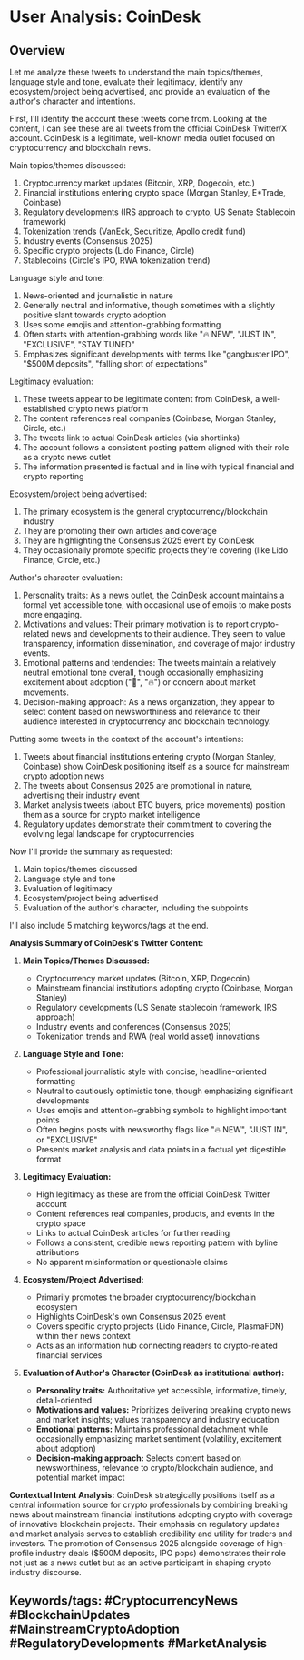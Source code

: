 # User Analysis: CoinDesk

## Overview

<think>
Let me analyze these tweets to understand the main topics/themes, language style and tone, evaluate their legitimacy, identify any ecosystem/project being advertised, and provide an evaluation of the author's character and intentions.

First, I'll identify the account these tweets come from. Looking at the content, I can see these are all tweets from the official CoinDesk Twitter/X account. CoinDesk is a legitimate, well-known media outlet focused on cryptocurrency and blockchain news.

Main topics/themes discussed:
1. Cryptocurrency market updates (Bitcoin, XRP, Dogecoin, etc.)
2. Financial institutions entering crypto space (Morgan Stanley, E*Trade, Coinbase)
3. Regulatory developments (IRS approach to crypto, US Senate Stablecoin framework)
4. Tokenization trends (VanEck, Securitize, Apollo credit fund)
5. Industry events (Consensus 2025)
6. Specific crypto projects (Lido Finance, Circle)
7. Stablecoins (Circle's IPO, RWA tokenization trend)

Language style and tone:
1. News-oriented and journalistic in nature
2. Generally neutral and informative, though sometimes with a slightly positive slant towards crypto adoption
3. Uses some emojis and attention-grabbing formatting
4. Often starts with attention-grabbing words like "🔥 NEW", "JUST IN", "EXCLUSIVE", "STAY TUNED"
5. Emphasizes significant developments with terms like "gangbuster IPO", "$500M deposits", "falling short of expectations"

Legitimacy evaluation:
1. These tweets appear to be legitimate content from CoinDesk, a well-established crypto news platform
2. The content references real companies (Coinbase, Morgan Stanley, Circle, etc.)
3. The tweets link to actual CoinDesk articles (via shortlinks)
4. The account follows a consistent posting pattern aligned with their role as a crypto news outlet
5. The information presented is factual and in line with typical financial and crypto reporting

Ecosystem/project being advertised:
1. The primary ecosystem is the general cryptocurrency/blockchain industry
2. They are promoting their own articles and coverage
3. They are highlighting the Consensus 2025 event by CoinDesk
4. They occasionally promote specific projects they're covering (like Lido Finance, Circle, etc.)

Author's character evaluation:
1. Personality traits: As a news outlet, the CoinDesk account maintains a formal yet accessible tone, with occasional use of emojis to make posts more engaging.
2. Motivations and values: Their primary motivation is to report crypto-related news and developments to their audience. They seem to value transparency, information dissemination, and coverage of major industry events.
3. Emotional patterns and tendencies: The tweets maintain a relatively neutral emotional tone overall, though occasionally emphasizing excitement about adoption ("🚀", "🔥") or concern about market movements.
4. Decision-making approach: As a news organization, they appear to select content based on newsworthiness and relevance to their audience interested in cryptocurrency and blockchain technology.

Putting some tweets in the context of the account's intentions:
1. Tweets about financial institutions entering crypto (Morgan Stanley, Coinbase) show CoinDesk positioning itself as a source for mainstream crypto adoption news
2. The tweets about Consensus 2025 are promotional in nature, advertising their industry event
3. Market analysis tweets (about BTC buyers, price movements) position them as a source for crypto market intelligence
4. Regulatory updates demonstrate their commitment to covering the evolving legal landscape for cryptocurrencies

Now I'll provide the summary as requested:

1. Main topics/themes discussed
2. Language style and tone
3. Evaluation of legitimacy
4. Ecosystem/project being advertised
5. Evaluation of the author's character, including the subpoints

I'll also include 5 matching keywords/tags at the end.
</think>

**Analysis Summary of CoinDesk's Twitter Content:**

1. **Main Topics/Themes Discussed:**
   - Cryptocurrency market updates (Bitcoin, XRP, Dogecoin)
   - Mainstream financial institutions adopting crypto (Coinbase, Morgan Stanley)
   - Regulatory developments (US Senate stablecoin framework, IRS approach)
   - Industry events and conferences (Consensus 2025)
   - Tokenization trends and RWA (real world asset) innovations

2. **Language Style and Tone:**
   - Professional journalistic style with concise, headline-oriented formatting
   - Neutral to cautiously optimistic tone, though emphasizing significant developments
   - Uses emojis and attention-grabbing symbols to highlight important points
   - Often begins posts with newsworthy flags like "🔥 NEW", "JUST IN", or "EXCLUSIVE"
   - Presents market analysis and data points in a factual yet digestible format

3. **Legitimacy Evaluation:**
   - High legitimacy as these are from the official CoinDesk Twitter account
   - Content references real companies, products, and events in the crypto space
   - Links to actual CoinDesk articles for further reading
   - Follows a consistent, credible news reporting pattern with byline attributions
   - No apparent misinformation or questionable claims

4. **Ecosystem/Project Advertised:**
   - Primarily promotes the broader cryptocurrency/blockchain ecosystem
   - Highlights CoinDesk's own Consensus 2025 event
   - Covers specific crypto projects (Lido Finance, Circle, PlasmaFDN) within their news context
   - Acts as an information hub connecting readers to crypto-related financial services

5. **Evaluation of Author's Character (CoinDesk as institutional author):**
   - **Personality traits:** Authoritative yet accessible, informative, timely, detail-oriented
   - **Motivations and values:** Prioritizes delivering breaking crypto news and market insights; values transparency and industry education
   - **Emotional patterns:** Maintains professional detachment while occasionally emphasizing market sentiment (volatility, excitement about adoption)
   - **Decision-making approach:** Selects content based on newsworthiness, relevance to crypto/blockchain audience, and potential market impact

**Contextual Intent Analysis:**
CoinDesk strategically positions itself as a central information source for crypto professionals by combining breaking news about mainstream financial institutions adopting crypto with coverage of innovative blockchain projects. Their emphasis on regulatory updates and market analysis serves to establish credibility and utility for traders and investors. The promotion of Consensus 2025 alongside coverage of high-profile industry deals ($500M deposits, IPO pops) demonstrates their role not just as a news outlet but as an active participant in shaping crypto industry discourse.

**Keywords/tags:** #CryptocurrencyNews #BlockchainUpdates #MainstreamCryptoAdoption #RegulatoryDevelopments #MarketAnalysis
---
